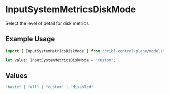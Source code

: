 # InputSystemMetricsDiskMode

Select the level of detail for disk metrics

## Example Usage

```typescript
import { InputSystemMetricsDiskMode } from "cribl-control-plane/models";

let value: InputSystemMetricsDiskMode = "custom";
```

## Values

```typescript
"basic" | "all" | "custom" | "disabled"
```